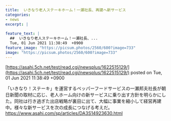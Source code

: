 ```yaml
---
title:  いきなり老人ステーキホーム！一瀬社長、再建へ新サービス  
categories:
- news
excerpt: |
  
feature_text: |
  ##  いきなり老人ステーキホーム！一瀬社長、...
  Tue, 01 Jun 2021 11:38:49  +0900
feature_image: "https://picsum.photos/2560/600?image=733"
image: "https://picsum.photos/2560/600?image=733"
---
```


[https://asahi.5ch.net/test/read.cgi/newsplus/1622515129/](https://asahi.5ch.net/test/read.cgi/newsplus/1622515129/)
posted on Tue, 01 Jun 2021 11:38:49  +0900

<!--more-->

「いきなり！ステーキ」を運営するペッパーフードサービスの一瀬邦夫社長が朝日新聞の取材に応じ、老人ホーム向けの新サービスに乗り出す方針を明らかにした。同社は行き過ぎた出店戦略が裏目に出て、大幅に事業を縮小して経営再建中。様々な新サービスを次の成長につなげる考えだ。 https://www.asahi.com/sp/articles/DA3S14923630.html
